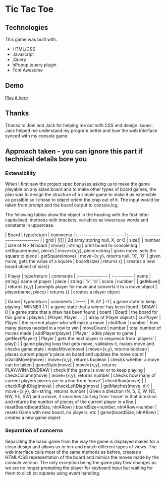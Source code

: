 # Tic Tac Toe

## Technologies

This game was built with:

* HTML/CSS
* Javascript
* jQuery
* bPopup jquery plugin
* Font Awesome

## Demo

[Play it here](http://timiscoding.github.io/tictactoe)

## Thanks

Thanks to Joel and Jack for helping me out with CSS and design issues. Jack helped me understand my program better and how the web interface synced with my console game.

## Approach taken - you can ignore this part if technical details bore you

### Extensibility

When I first saw the project spec bonuses asking us to make the game playable on any sized board and to make other types of board games, the plan was to design the structure of a simple game to make it as extensible as possible so I chose to object orient the crap out of it. The input would be taken from prompt and the board output to console.log.

The following tables show the object in the heading with the first letter capitalised, methods with brackets, variables as lowercase words and constants in uppercase.

| Board                    | type/return                        | comments
| :----------------------- | :--------------------------------- |
| grid                     | [[]]                               | 2d array storing null, X, or O
| size()                   | number                             | size of N x N board
| show()                   | string                             | print board to console.log
| setSquare(move, piece)   | move={x,y}, piece=string           | given move, sets the square to piece
| getSquare(move)          | move={x,y}, returns null, 'X', 'O' | given move, gets the value of a square
| board(size)              | returns {}                         | creates a new board object of size()

| Player           | type/return | comments
| :--------------- | :----------
| name             | string | name of player
| piece            | string | 'x', 'o'
| score            | number |
| getMove()        | returns {x,y} | prompts player for move and converts it to a move object
| player(name, piece) | returns {} | creates a player object

| Game | type/return | comments
| :----|
| PLAY | -1 | a game state to keep playing
| WINNER | 1 | a game state that a winner has been found
| DRAW | 0 | a game state that a draw has been found
| board | Board | the board for this game
| players | [Player, Player ... ] | array of Player objects
| curPlayer | Player | the current player who will make a move
| nInARow | number | how many pieces needed in a row to win
| moveCount | number | total number of moves made
| addPlayer(player) | Player | adds player to game
| getNextPlayer() | Player | gets the next player in sequence from 'players'
| play() | | game playing loop that gets move, validates it, makes move and checks game state
| makeMove(move) | move={x,y}, returns boolean | places current player's piece on board and updates the move count
| isValidMove(move) | move={x,y}, returns boolean | checks whether a move can be taken
| gameState(move) | move={x,y}, returns PLAY/WINNER/DRAW | check if the game is over or to keep playing
| checkColumn(move) | move={x,y}, returns number | checks how many of current players pieces are in a line from 'move'
| checkRow(move) |
| checkRightDiag(move)
| checkLeftDiag(move)
| getMatches(move, dir) | move={x,y}, dir=string, returns number | Given a direction (N, S, E, W, NE, NW, SE, SW) and a move, it searches starting from 'move' in that direction and returns the number of pieces of the current player in a line
| resetBoard(boardSize, nInARow) | boardSize=number, nInARow=number | resets Game with new board, no players, etc
| game(boardSize, nInARow) | creates a new game object

### Separation of concerns

Separating the basic game from the way the game is displayed makes for a clean design and allows us to mix and match different types of views. The web interface calls most of the same methods as before, creates a HTML/CSS representation of the board and mimics the moves made by the console version. The only exception being the game play flow changes as we are no longer prompting the player for keyboard input but waiting for them to click on squares using event handling.

